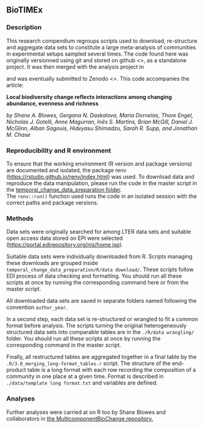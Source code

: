 BioTIMEx
--------

### Description

This research compendium regroups scripts used to download, re-structure
and aggregate data sets to constitute a large meta-analysis of
communities in experimental setups sampled several times. The code found
here was originally versionned using git and stored on github &lt;&gt;,
as a standalone project. It was then merged with the analysis project in

and was eventually submitted to Zenodo &lt;&gt;. This code accompanies
the article: 

**Local biodiversity change reflects interactions among changing abundance, evenness and richness**

*by Shane A. Blowes, Gergana N. Daskalova, Maria Dornelas, Thore Engel, Nicholas J. Gotelli, Anne Magurran, Inês S. Martins, Brian McGill, Daniel J. McGlinn, Alban Sagouis, Hideyasu Shimadzu, Sarah R. Supp, and Jonathan M. Chase*


### Reproducibility and R environment

To ensure that the working environment (R version and package versions)
are documented and isolated, the package renv
(<a href="https://rstudio.github.io/renv/index.html" class="uri">https://rstudio.github.io/renv/index.html</a>)
was used. To download data and reproduce the data manipulation, please run the code in
the master script in the [temporal_change_data_preparation folder](www.github.com/sablowes/MulticomponentBioChange/temporal_change_data_preparation).  
The `renv::run()` function used runs the code in an isolated session with the
correct paths and package versions.

### Methods

Data sets were originally searched for among LTER data sets and suitable
open access data stored on EPI were selected
(<a href="https://portal.edirepository.org/nis/home.jsp" class="uri">https://portal.edirepository.org/nis/home.jsp</a>).

Suitable data sets were individually downloaded from R. Scripts managing
these downloads are grouped inside `temporal_change_data_preparation/R/data download/`. These scripts
follow EDI process of data checking and formatting. You should run all
these scripts at once by running the corresponding command here or from the master script.  

All downloaded data sets are saved in separate folders named following
the convention `author_year`.  

In a second step, each data set is re-structured or wrangled to fit a
common format before analysis. The scripts turning the original
heterogeneously structured data sets into comparable tables are in the
`./R/data wrangling/` folder. You should run all these scripts at once by
running the corresponding command in the master script.  

Finally, all restructured tables are aggregated together in a final
table by the `.R/3.0_merging_long-format_tables.r` script. The structure
of the end-product table is a long format with each row recording the
composition of a community in one place at a given time. Format is
described in `./data/template long format.txt` and variables are
defined.

### Analyses

Further analyses were carried at on R too by Shane Blowes and
collaborators in [the MulticomponentBioChange repository.](www.github.com/sablowes/MulticomponentBioChange)

